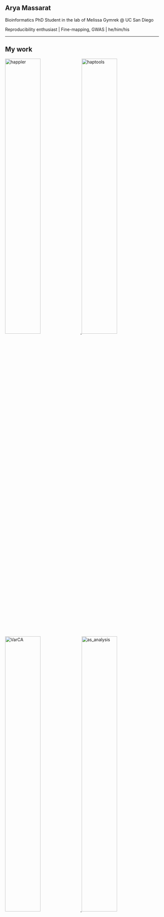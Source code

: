 ## Arya Massarat

Bioinformatics PhD Student in the lab of Melissa Gymrek @ UC San Diego

Reproducibility enthusiast | Fine-mapping, GWAS | he/him/his

-----------------------------

My work
-------

<p float="left">
    <a href="https://github.com/gymrek-lab/happler">
        <img src="https://github-readme-stats.vercel.app/api/pin/?username=gymrek-lab&repo=happler" alt="happler" width="48%" style="margin-right: 1%;">
    </a>
    <a href="https://github.com/CAST-genomics/haptools">
        <img src="https://github-readme-stats.vercel.app/api/pin/?username=CAST-genomics&repo=haptools" alt="haptools" width="48%">
    </a>
</p>
<p float="left">
    <a href="https://github.com/aryarm/VarCA">
        <img src="https://github-readme-stats.vercel.app/api/pin/?username=aryarm&repo=VarCA" alt="VarCA" width="48%" style="margin-right: 1%;">
    </a>
    <a href="https://github.com/aryarm/as_analysis">
        <img src="https://github-readme-stats.vercel.app/api/pin/?username=aryarm&repo=as_analysis" alt="as_analysis" width="48%">
    </a>
</p>
<p float="left">
    <a href="https://github.com/beelabhmc/flower_map">
        <img src="https://github-readme-stats.vercel.app/api/pin/?username=beelabhmc&repo=flower_map" alt="flower_map" width="48%" style="margin-right: 1%;">
    </a>
</table>

Other tools I help maintain
---------------------------

<p float="left">
    <a href="https://github.com/gymrek-lab/TRTools">
        <img src="https://github-readme-stats.vercel.app/api/pin/?username=gymrek-lab&repo=TRTools" alt="TRTools" width="48%" style="margin-right: 1%;">
    </a>
    <a href="https://github.com/CAST-genomics/panCT">
        <img src="https://github-readme-stats.vercel.app/api/pin/?username=CAST-genomics&repo=panCT" alt="panCT" width="48%">
    </a>
</p>
<p float="left">
    <a href="https://github.com/gymrek-lab/core">
        <img src="https://github-readme-stats.vercel.app/api/pin/?username=gymrek-lab&repo=core" alt="core" width="48%" style="margin-right: 1%;">
    </a>
<div>


Past projects
-------------

<p float="left">
    <a href="https://github.com/studycloud/studycloud">
        <img src="https://github-readme-stats.vercel.app/api/pin/?username=studycloud&repo=studycloud" alt="demux" width="48%" style="margin-right: 1%;">
    </a>
    <a href="https://github.com/aryarm/VarBench">
        <img src="https://github-readme-stats.vercel.app/api/pin/?username=aryarm&repo=VarBench" alt="VarBench" width="48%">
    </a>
</p>
<p float="left">
    <a href="https://github.com/aryarm/sc_rats">
        <img src="https://github-readme-stats.vercel.app/api/pin/?username=aryarm&repo=sc_rats" alt="sc_rats" width="48%" style="margin-right: 1%;">
    </a>
    <a href="https://github.com/zrcjessica/demux">
        <img src="https://github-readme-stats.vercel.app/api/pin/?username=zrcjessica&repo=demux" alt="demux" width="48%">
    </a>
</p>
<p float="left">
    <a href="https://github.com/beelabhmc/ant_tracker">
        <img src="https://github-readme-stats.vercel.app/api/pin/?username=beelabhmc&repo=ant_tracker" alt="demux" width="48%" style="margin-right: 1%;">
    </a>
</div>

Projects I have contributed to
------------------------------

<p float="left">
    <a href="https://github.com/bmvdgeijn/WASP">
        <img src="https://github-readme-stats.vercel.app/api/pin/?username=bmvdgeijn&repo=WASP" alt="WASP" width="48%" style="margin-right: 1%;">
    </a>
    <a href="https://github.com/snakemake/snakemake">
        <img src="https://github-readme-stats.vercel.app/api/pin/?username=snakemake&repo=snakemake" alt="snakemake" width="48%">
    </a>
</p>
<p float="left">
    <a href="https://github.com/bioconda/bioconda-recipes">
        <img src="https://github-readme-stats.vercel.app/api/pin/?username=bioconda&repo=bioconda-recipes" alt="bioconda-recipes" width="48%" style="margin-right: 1%;">
    </a>
</div>
